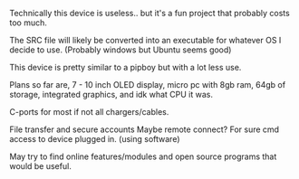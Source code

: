 Technically this device is useless.. but it's a fun project that probably
costs too much. 

The SRC file will likely be converted into an executable for whatever OS I decide to use. (Probably windows but Ubuntu seems good)

This device is pretty similar to a pipboy but with a lot less use.

Plans so far are, 7 - 10 inch OLED display, micro pc with 8gb ram, 64gb of storage, integrated graphics, and idk what CPU it was.

C-ports for most if not all chargers/cables.

File transfer and secure accounts
Maybe remote connect? For sure cmd access to device plugged in. (using software)

May try to find online features/modules and open source programs that would be useful.

